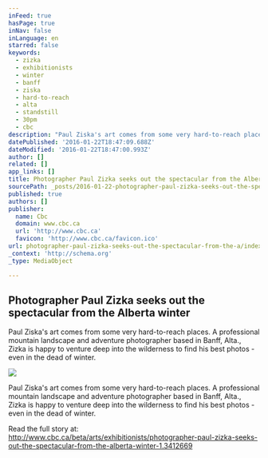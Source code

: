 ```yaml
---
inFeed: true
hasPage: true
inNav: false
inLanguage: en
starred: false
keywords:
  - zizka
  - exhibitionists
  - winter
  - banff
  - ziska
  - hard-to-reach
  - alta
  - standstill
  - 30pm
  - cbc
description: "Paul Ziska's art comes from some very hard-to-reach places. A professional mountain landscape and adventure photographer based in Banff, Alta., Zizka is happy to venture deep into the wilderness to find his best photos - even in the dead of winter."
datePublished: '2016-01-22T18:47:09.688Z'
dateModified: '2016-01-22T18:47:00.993Z'
author: []
related: []
app_links: []
title: Photographer Paul Zizka seeks out the spectacular from the Alberta winter
sourcePath: _posts/2016-01-22-photographer-paul-zizka-seeks-out-the-spectacular-from-the-a.md
published: true
authors: []
publisher:
  name: Cbc
  domain: www.cbc.ca
  url: 'http://www.cbc.ca'
  favicon: 'http://www.cbc.ca/favicon.ico'
url: photographer-paul-zizka-seeks-out-the-spectacular-from-the-a/index.html
_context: 'http://schema.org'
_type: MediaObject

---
```

<article style=""><h1>Photographer Paul Zizka seeks out the spectacular from the Alberta winter</h1><p>Paul Ziska's art comes from some very hard-to-reach places. A professional mountain landscape and adventure photographer based in Banff, Alta., Zizka is happy to venture deep into the wilderness to find his best photos - even in the dead of winter.</p><img src="http://i.cbc.ca/1.3414046.1453405745!/fileImage/httpImage/image.jpg_gen/derivatives/16x9_460/paul-zizka.jpg" /></article>

Paul Ziska's art comes from some very hard-to-reach places. A professional mountain landscape and adventure photographer based in Banff, Alta., Zizka is happy to venture deep into the wilderness to find his best photos - even in the dead of winter.

Read the full story at: http://www.cbc.ca/beta/arts/exhibitionists/photographer-paul-zizka-seeks-out-the-spectacular-from-the-alberta-winter-1.3412669